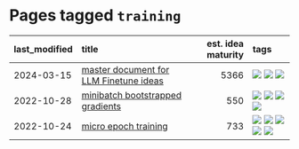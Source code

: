 # Pages tagged `training`

|last_modified|title|est. idea maturity|tags
|:---|:---|---:|:---|
|2024-03-15|[master document for LLM Finetune ideas](../llm_finetunes.md)|5366|[![](https://img.shields.io/badge/tag-experimental-a68128)](../tags/experimental.md) [![](https://img.shields.io/badge/tag-llm-7c795e)](../tags/llm.md) [![](https://img.shields.io/badge/tag-training-6819c6)](../tags/training.md)|
|2022-10-28|[minibatch bootstrapped gradients](../minibatch-bootstrapped-gradients.md)|550|[![](https://img.shields.io/badge/tag-experimental-a68128)](../tags/experimental.md) [![](https://img.shields.io/badge/tag-optimization-7a219d)](../tags/optimization.md) [![](https://img.shields.io/badge/tag-training-6819c6)](../tags/training.md) [![](https://img.shields.io/badge/tag-wip-29349d)](../tags/wip.md)|
|2022-10-24|[micro epoch training](../micro-epoch.md)|733|[![](https://img.shields.io/badge/tag-augmentation-926797)](../tags/augmentation.md) [![](https://img.shields.io/badge/tag-dataset-96bcc)](../tags/dataset.md) [![](https://img.shields.io/badge/tag-heuristics-e2ec85)](../tags/heuristics.md) [![](https://img.shields.io/badge/tag-tooling-683f3)](../tags/tooling.md) [![](https://img.shields.io/badge/tag-training-6819c6)](../tags/training.md)|